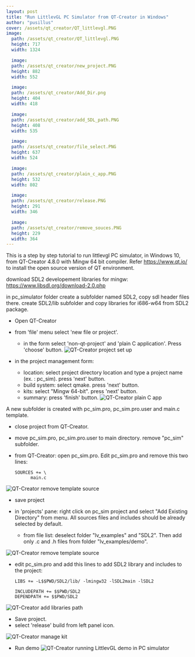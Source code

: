 ```yaml
---
layout: post
title: "Run LittlevGL PC Simulator from QT-Creator in Windows"
author: "pusillus"
cover: /assets/qt_creator/QT_littlevgl.PNG
image:
  path: /assets/qt_creator/QT_littlevgl.PNG
  height: 717
  width: 1324

  image:
  path: /assets/qt_creator/new_project.PNG
  height: 882
  width: 552

  image:
  path: /assets/qt_creator/Add_Dir.png
  height: 404
  width: 418

  image:
  path: /assets/qt_creator/add_SDL_path.PNG
  height: 408
  width: 535

  image:
  path: /assets/qt_creator/file_select.PNG
  height: 637
  width: 524

  image:
  path: /assets/qt_creator/plain_c_app.PNG
  height: 532
  width: 802

  image:
  path: /assets/qt_creator/release.PNG
  height: 291
  width: 346

  image:
  path: /assets/qt_creator/remove_souces.PNG
  height: 229
  width: 364
---
```


This is a step by step tutorial to run littlevgl PC simulator, in Windows 10, from QT-Creator 4.8.0 with Mingw 64 bit compiler.
Refer https://www.qt.io/ to install the open source version of QT environment.


download SDL2 developement libraries for mingw:
https://www.libsdl.org/download-2.0.php

in pc_simulator folder create a subfolder named SDL2, copy sdl header files there.
create SDL2/lib subfolder and copy libraries for i686-w64 from SDL2 package.

* Open QT-Creator
* from 'file' menu select 'new file or project'.
  * in the form select 'non-qt-project' and 'plain C application'. Press 'choose' button.
![QT-Creator project set up](/assets/qt_creator/new_project.PNG)

* in the project management form:
  * location: select project directory location and type a project name (ex. : pc_sim). press 'next' button.
  * build system: select qmake. press 'next' button.
  * kits: select "Mingw 64-bit". press 'next' button.
  * summary: press 'finish' button.
![QT-Creator plain C app](/assets/qt_creator/plain_c_app.PNG)

A new subfolder is created with pc_sim.pro, pc_sim.pro.user and main.c template.

* close project from QT-Creator.
* move pc_sim.pro, pc_sim.pro.user to main directory. remove "pc_sim" subfolder.

* from QT-Creator: open pc_sim.pro. Edit pc_sim.pro and remove this two lines:
  ```
  SOURCES += \
        main.c
  ```

![QT-Creator remove template source](/assets/qt_creator/remove_souces.PNG)
* save project

* in 'projects' pane: right click on pc_sim project and select "Add Existing Directory" from menu. All sources files and includes should be already selected by default.
  * from file list: deselect folder "lv_examples" and "SDL2". Then add only .c and .h files from folder "lv_examples/demo".

 ![QT-Creator remove template source](/assets/qt_creator/file_select.PNG)
* edit pc_sim.pro and add this lines to add SDL2 library and includes to the project:
  ```
  LIBS += -L$$PWD/SDL2/lib/ -lmingw32 -lSDL2main -lSDL2

  INCLUDEPATH += $$PWD/SDL2
  DEPENDPATH += $$PWD/SDL2
  ```
  
![QT-Creator add libraries path](/assets/qt_creator/add_SDL_path.PNG)
* Save project.
* select 'release' build from left panel icon.

![QT-Creator manage kit](/assets/qt_creator/release.png)
* Run demo
![QT-Creator running LittlevGL demo in PC simulator](/assets/qt_creator/QT_littlevgl.PNG)

